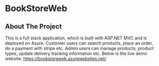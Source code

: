 # BookStoreWeb
## About The Project
This is a full stack application, which is built with ASP.NET MVC and is deployed on Azure. Customer users can search products, place an order, do a payment with stripe etc. Admin users can manage products, product types, update delivery tracking information etc. Below is the live demo website: https://bookstoreweb.azurewebsites.net/

